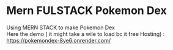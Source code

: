 # Mern FULSTACK Pokemon Dex
Using MERN STACK to make Pokemon Dex <br/>
Here the demo ( it might take a wile to load bc it free Hosting) : https://pokemondex-8ye6.onrender.com/
